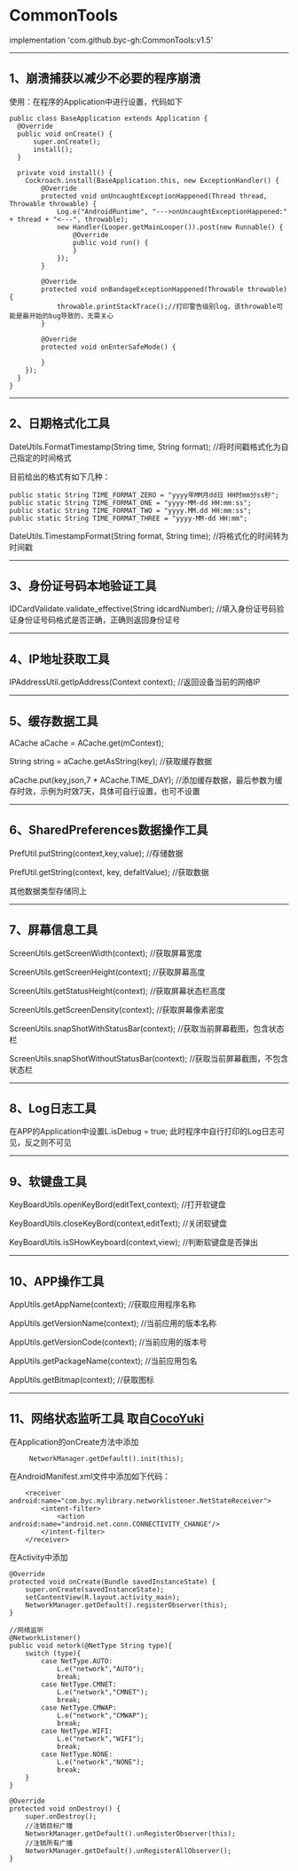 # CommonTools

  implementation 'com.github.byc-gh:CommonTools:v1.5'

----
1、崩溃捕获以减少不必要的程序崩溃
----
  使用：在程序的Application中进行设置，代码如下

    public class BaseApplication extends Application {
      @Override
      public void onCreate() {
          super.onCreate();
          install();
      }

      private void install() {
        Cockroach.install(BaseApplication.this, new ExceptionHandler() {
            @Override
            protected void onUncaughtExceptionHappened(Thread thread, Throwable throwable) {
                Log.e("AndroidRuntime", "--->onUncaughtExceptionHappened:" + thread + "<---", throwable);
                new Handler(Looper.getMainLooper()).post(new Runnable() {
                    @Override
                    public void run() {
                    }
                });
            }

            @Override
            protected void onBandageExceptionHappened(Throwable throwable) {
                throwable.printStackTrace();//打印警告级别log，该throwable可能是最开始的bug导致的，无需关心
            }

            @Override
            protected void onEnterSafeMode() {

            }
        });
      }
    }
    
----
2、日期格式化工具
----
  DateUtils.FormatTimestamp(String time, String format);    //将时间戳格式化为自己指定的时间格式

  目前给出的格式有如下几种：

    public static String TIME_FORMAT_ZERO = "yyyy年MM月dd日 HH时mm分ss秒";
    public static String TIME_FORMAT_ONE = "yyyy-MM-dd HH:mm:ss";
    public static String TIME_FORMAT_TWO = "yyyy.MM.dd HH:mm:ss";
    public static String TIME_FORMAT_THREE = "yyyy-MM-dd HH:mm";
    
  DateUtils.TimestampFormat(String format, String time);    //将格式化的时间转为时间戳
  
----
3、身份证号码本地验证工具
----
  IDCardValidate.validate_effective(String idcardNumber);     //填入身份证号码验证身份证号码格式是否正确，正确则返回身份证号
  
----
4、IP地址获取工具
----
  IPAddressUtil.getIpAddress(Context context);     //返回设备当前的网络IP
  
----
5、缓存数据工具
----
  ACache aCache = ACache.get(mContext);
  
  String string = aCache.getAsString(key);     //获取缓存数据
  
  aCache.put(key,json,7 * ACache.TIME_DAY);     //添加缓存数据，最后参数为缓存时效，示例为时效7天，具体可自行设置，也可不设置

----
6、SharedPreferences数据操作工具
----
  PrefUtil.putString(context,key,value);     //存储数据
  
  PrefUtil.getString(context, key, defaltValue);     //获取数据
  
  其他数据类型存储同上

----
7、屏幕信息工具
----
 ScreenUtils.getScreenWidth(context);     //获取屏幕宽度
 
 ScreenUtils.getScreenHeight(context);     //获取屏幕高度
 
 ScreenUtils.getStatusHeight(context);     //获取屏幕状态栏高度
 
 ScreenUtils.getScreenDensity(context);     //获取屏幕像素密度
 
 ScreenUtils.snapShotWithStatusBar(context);     //获取当前屏幕截图，包含状态栏
 
 ScreenUtils.snapShotWithoutStatusBar(context);     //获取当前屏幕截图，不包含状态栏
 
----
8、Log日志工具
----
 在APP的Application中设置L.isDebug = true; 此时程序中自行打印的Log日志可见，反之则不可见
 
----
9、软键盘工具
----
  KeyBoardUtils.openKeyBord(editText,context);     //打开软键盘
  
  KeyBoardUtils.closeKeyBord(context,editText);     //关闭软键盘
  
  KeyBoardUtils.isSHowKeyboard(context,view);     //判断软键盘是否弹出
  
----
10、APP操作工具
----
  AppUtils.getAppName(context);     //获取应用程序名称
  
  AppUtils.getVersionName(context);     //当前应用的版本名称
  
  AppUtils.getVersionCode(context);     //当前应用的版本号
  
  AppUtils.getPackageName(context);     //当前应用包名
  
  AppUtils.getBitmap(context);     //获取图标

----
11、网络状态监听工具     取自[CocoYuki](https://github.com/CocoYuki/NetListener)
----
  在Application的onCreate方法中添加

         NetworkManager.getDefault().init(this);
  
  在AndroidManifest.xml文件中添加如下代码：
  
        <receiver android:name="com.byc.mylibrary.networklistener.NetStateReceiver">
            <intent-filter>
                <action android:name="android.net.conn.CONNECTIVITY_CHANGE"/>
            </intent-filter>
        </receiver>
        
  在Activity中添加
  
    @Override
    protected void onCreate(Bundle savedInstanceState) {
        super.onCreate(savedInstanceState);
        setContentView(R.layout.activity_main);
        NetworkManager.getDefault().registerObserver(this);
    }
  
    //网络监听
    @NetworkListener()
    public void netork(@NetType String type){
        switch (type){
            case NetType.AUTO:
                L.e("network","AUTO");
                break;
            case NetType.CMNET:
                L.e("network","CMNET");
                break;
            case NetType.CMWAP:
                L.e("network","CMWAP");
                break;
            case NetType.WIFI:
                L.e("network","WIFI");
                break;
            case NetType.NONE:
                L.e("network","NONE");
                break;
        }
    }
    
    @Override
    protected void onDestroy() {
        super.onDestroy();
        //注销目标广播
        NetworkManager.getDefault().unRegisterObserver(this);
        //注销所有广播
        NetworkManager.getDefault().unRegisterAllObserver();
    }
